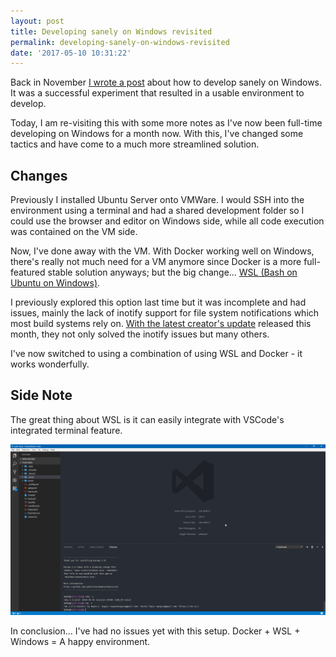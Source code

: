 ```yaml
---
layout: post
title: Developing sanely on Windows revisited
permalink: developing-sanely-on-windows-revisited
date: '2017-05-10 10:31:22'
---
```


Back in November [I wrote a post](/developing-sanely-on-windows) about how to develop sanely on Windows. It was a successful experiment that resulted in a usable environment to develop.

Today, I am re-visiting this with some more notes as I've now been full-time developing on Windows for a month now. With this, I've changed some tactics and have come to a much more streamlined solution.

## Changes

Previously I installed Ubuntu Server onto VMWare. I would SSH into the environment using a terminal and had a shared development folder so I could use the browser and editor on Windows side, while all code execution was contained on the VM side.

Now, I've done away with the VM. With Docker working well on Windows, there's really not much need for a VM anymore since Docker is a more full-featured stable solution anyways; but the big change... [WSL (Bash on Ubuntu on Windows)](https://msdn.microsoft.com/en-us/commandline/wsl/about).

I previously explored this option last time but it was incomplete and had issues, mainly the lack of inotify support for file system notifications which most build systems rely on. [With the latest creator's update](https://blogs.msdn.microsoft.com/wsl/2017/04/18/file-system-improvements-to-the-windows-subsystem-for-linux/) released this month, they not only solved the inotify issues but many others.

I've now switched to using a combination of using WSL and Docker - it works wonderfully.

## Side Note

The great thing about WSL is it can easily integrate with VSCode's integrated terminal feature.

[![VS Code with WSL](/assets/images/posts/vs-code-wsl.png)](/assets/images/0000/vs-code-wsl.png)

In conclusion... I've had no issues yet with this setup. Docker + WSL + Windows = A happy environment.
